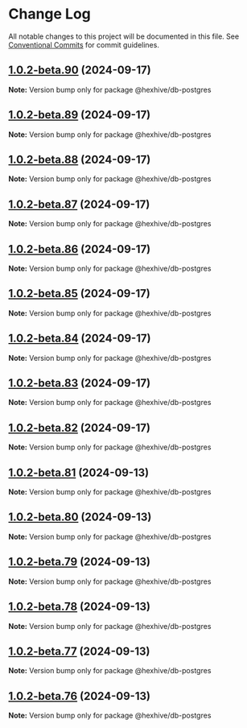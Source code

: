 # Change Log

All notable changes to this project will be documented in this file.
See [Conventional Commits](https://conventionalcommits.org) for commit guidelines.

## [1.0.2-beta.90](https://github.com/TheTechCompany/HexHive/compare/v1.0.2-beta.89...v1.0.2-beta.90) (2024-09-17)

**Note:** Version bump only for package @hexhive/db-postgres

## [1.0.2-beta.89](https://github.com/TheTechCompany/HexHive/compare/v1.0.2-beta.88...v1.0.2-beta.89) (2024-09-17)

**Note:** Version bump only for package @hexhive/db-postgres

## [1.0.2-beta.88](https://github.com/TheTechCompany/HexHive/compare/v1.0.2-beta.87...v1.0.2-beta.88) (2024-09-17)

**Note:** Version bump only for package @hexhive/db-postgres

## [1.0.2-beta.87](https://github.com/TheTechCompany/HexHive/compare/v1.0.2-beta.86...v1.0.2-beta.87) (2024-09-17)

**Note:** Version bump only for package @hexhive/db-postgres

## [1.0.2-beta.86](https://github.com/TheTechCompany/HexHive/compare/v1.0.2-beta.85...v1.0.2-beta.86) (2024-09-17)

**Note:** Version bump only for package @hexhive/db-postgres

## [1.0.2-beta.85](https://github.com/TheTechCompany/HexHive/compare/v1.0.2-beta.84...v1.0.2-beta.85) (2024-09-17)

**Note:** Version bump only for package @hexhive/db-postgres

## [1.0.2-beta.84](https://github.com/TheTechCompany/HexHive/compare/v1.0.2-beta.83...v1.0.2-beta.84) (2024-09-17)

**Note:** Version bump only for package @hexhive/db-postgres

## [1.0.2-beta.83](https://github.com/TheTechCompany/HexHive/compare/v1.0.2-beta.82...v1.0.2-beta.83) (2024-09-17)

**Note:** Version bump only for package @hexhive/db-postgres

## [1.0.2-beta.82](https://github.com/TheTechCompany/HexHive/compare/v1.0.2-beta.81...v1.0.2-beta.82) (2024-09-17)

**Note:** Version bump only for package @hexhive/db-postgres

## [1.0.2-beta.81](https://github.com/TheTechCompany/HexHive/compare/v1.0.2-beta.80...v1.0.2-beta.81) (2024-09-13)

**Note:** Version bump only for package @hexhive/db-postgres

## [1.0.2-beta.80](https://github.com/TheTechCompany/HexHive/compare/v1.0.2-beta.79...v1.0.2-beta.80) (2024-09-13)

**Note:** Version bump only for package @hexhive/db-postgres

## [1.0.2-beta.79](https://github.com/TheTechCompany/HexHive/compare/v1.0.2-beta.78...v1.0.2-beta.79) (2024-09-13)

**Note:** Version bump only for package @hexhive/db-postgres

## [1.0.2-beta.78](https://github.com/TheTechCompany/HexHive/compare/v1.0.2-beta.77...v1.0.2-beta.78) (2024-09-13)

**Note:** Version bump only for package @hexhive/db-postgres

## [1.0.2-beta.77](https://github.com/TheTechCompany/HexHive/compare/v1.0.2-beta.76...v1.0.2-beta.77) (2024-09-13)

**Note:** Version bump only for package @hexhive/db-postgres

## [1.0.2-beta.76](https://github.com/TheTechCompany/HexHive/compare/v1.0.2-beta.75...v1.0.2-beta.76) (2024-09-13)

**Note:** Version bump only for package @hexhive/db-postgres
